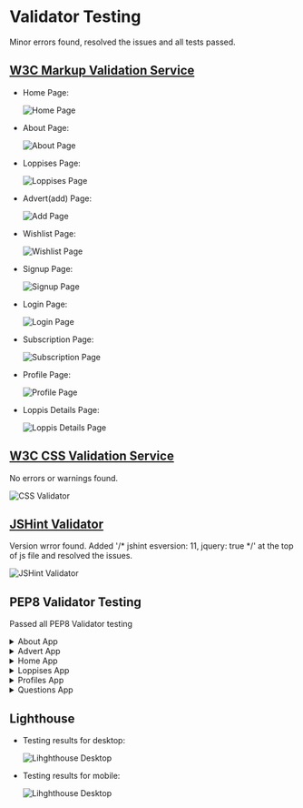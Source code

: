 # Validator Testing
Minor errors found, resolved the issues and all tests passed.

## [W3C Markup Validation Service](https://validator.w3.org/)
* Home Page:

    ![Home Page](/documentation/html-home.png)

* About Page: 

    ![About Page](/documentation/html-about.png)

* Loppises Page: 

    ![Loppises Page](/documentation/html-loppises.png)

* Advert(add) Page: 

    ![Add Page](/documentation/html-advert.png)

* Wishlist Page: 

    ![Wishlist Page](/documentation/html-wishlist.png)

* Signup Page: 

    ![Signup Page](/documentation/html-signup.png)

* Login Page: 

    ![Login Page](/documentation/html-login.png)

* Subscription Page: 

    ![Subscription Page](/documentation/html-subscription.png)

* Profile Page: 

    ![Profile Page](/documentation/html-profile.png)

* Loppis Details Page: 

    ![Loppis Details Page](/documentation/html-loppis-details.png)

## [W3C CSS Validation Service](https://jigsaw.w3.org/css-validator/)
No errors or warnings found.

![CSS Validator](/documentation/css-validator.png)

## [JSHint Validator](https://jshint.com/)
Version wrror found. Added '/* jshint esversion: 11, jquery: true */' at the top of js file and resolved the issues.

![JSHint Validator](/documentation/jshint.png)

## PEP8 Validator Testing
Passed all PEP8 Validator testing

<details>
<summary>About App</summary>

Python files  | PEP8 result
------------- | -------------
apps.py       | ![About app apps.py file](/documentation/pep8-about-apps.png)
urls.py       | ![About app urls file](/documentation/pep8-about-urls.png)
views.py      | ![About app views file](/documentation/pep8-about-views.png)

</details>

<details>
<summary>Advert App</summary>

Python files  | PEP8 result
------------- | -------------
apps.py       | ![Advert app apps.py file](/documentation/pep8-advert-apps.png)
forms.py      | ![Advert app urls file](/documentation/pep8-advert-forms.png)
models.py     | ![Advert app urls file](/documentation/pep8-advert-models.png)
urls.py       | ![Advert app urls file](/documentation/pep8-advert-urls.png)
views.py      | ![Advert app views file](/documentation/pep8-advert-views.png)

</details>

<details>
<summary>Home App</summary>

Python files  | PEP8 result
------------- | -------------
apps.py       | ![Home app apps.py file](/documentation/pep8-home-apps.png)
urls.py       | ![Home app urls file](/documentation/pep8-home-urls.png)
views.py      | ![Home app views file](/documentation/pep8-home-views.png)

</details>

<details>
<summary>Loppises App</summary>

Python files  | PEP8 result
------------- | -------------
apps.py       | ![Loppises app apps.py file](/documentation/pep8-loppises-apps.png)
models.py     | ![Loppises app urls file](/documentation/pep8-loppises-models.png)
urls.py       | ![Loppises app urls file](/documentation/pep8-loppises-urls.png)
views.py      | ![Loppises app views file](/documentation/pep8-loppises-views.png)
widgets.py    | ![Loppises app widgets file](/documentation/pep8-loppises-widgets.png)

</details>

<details>
<summary>Profiles App</summary>

Python files  | PEP8 result
------------- | -------------
apps.py       | ![Profiles app apps.py file](/documentation/pep8-profiles-apps.png)
urls.py       | ![Profiles app urls file](/documentation/pep8-profiles-urls.png)
views.py      | ![Profiles app views file](/documentation/pep8-profiles-views.png)

</details>

<details>
<summary>Questions App</summary>

Python files  | PEP8 result
------------- | -------------
admin.py       | ![Questions app admin.py file](/documentation/pep8-questions-admin.png)
apps.py       | ![Questions app apps.py file](/documentation/pep8-questions-apps.png)
models.py     | ![Questions app urls file](/documentation/pep8-questions-models.png)
forms.py      | ![Questions app forms file](/documentation/pep8-questions-forms.png)

</details>

## Lighthouse
* Testing results for desktop:

    ![Lihghthouse Desktop](/documentation/lighthouse-desktop.png)

* Testing results for mobile:

    ![Lihghthouse Desktop](/documentation/lighthouse-mobile.png)
